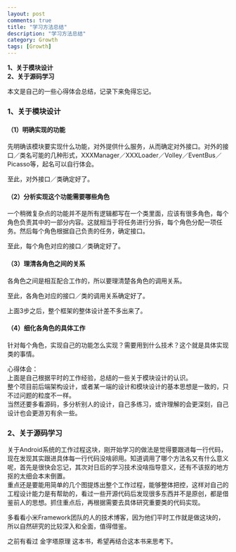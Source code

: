 ```yaml
---
layout: post
comments: true
title: "学习方法总结"
description: "学习方法总结"
category: Growth
tags: [Growth]
---
```


**1、关于模块设计**    
**2、关于源码学习**     

<!--more-->

本文是自己的一些心得体会总结，记录下来免得忘记。

### 1、关于模块设计    

#### （1）明确实现的功能    

先明确该模块要实现什么功能，对外提供什么服务，从而确定对外接口。对外的接口／类名可能的几种形式，XXXManager／XXXLoader／Volley／EventBus／Picasso等，起名可以自行体会。    

至此，对外接口／类确定好了。

#### （2）分析实现这个功能需要哪些角色    

一个稍微复杂点的功能并不是所有逻辑都写在一个类里面，应该有很多角色，每个角色负责其中的一部分内容。这就相当于将任务进行分拆，每个角色分配一项任务。然后每个角色根据自己负责的任务，确定接口。    

至此，每个角色对应的接口／类确定好了。

#### （3）理清各角色之间的关系    

各角色之间是相互配合工作的，所以要理清楚各角色的调用关系。    

至此，各角色对应的接口／类的调用关系确定好了。

上面3步之后，整个框架的整体设计差不多出来了。

#### （4）细化各角色的具体工作    

针对每个角色，实现自己的功能怎么实现？需要用到什么技术？这个就是具体实现类的事情。    


心得体会：    
上面是自己根据平时的工作经验，总结的一些关于模块设计的认识。    
整个项目前后端架构设计，或者某一端的设计和模块设计的基本思想是一致的，只不过问题的粒度不一样。    
当然还要多看源码，多分析别人的设计，自己多练习，或许理解的会更深刻，自己设计也会更游刃有余一些。    


### 2、关于源码学习     

关于Android系统的工作过程这块，刚开始学习的做法是觉得要跟进每一行代码，现在发现其实跟进具体每一行代码没啥卵用。知道调用了哪个方法名又有什么意义呢，首先是很快会忘记，其次对日后的学习技术没啥指导意义，还有不该抠的地方抠的太细会本末倒置。    
重点还是要能用简单的几个图提炼出整个工作过程，能够整体把控，这样对自己的工程设计能力是有帮助的，看过一些开源代码后发现很多东西并不是原创，都是借鉴前人的思想。抓住重点后，再根据需要去具体研究重要类的代码实现。    

多看看小米Framework团队的人的技术博客，因为他们平时工作就是做这块的，所以自然研究的比较深入和全面，值得借鉴。

之前有看过 金字塔原理 这本书，希望再结合这本书来思考下。    

